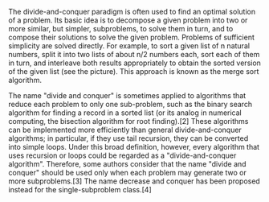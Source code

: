 The divide-and-conquer paradigm is often used to find an optimal solution of a problem. Its basic idea is to decompose a given problem into two or more similar, but simpler, subproblems, to solve them in turn, and to compose their solutions to solve the given problem. Problems of sufficient simplicity are solved directly. For example, to sort a given list of n natural numbers, split it into two lists of about n/2 numbers each, sort each of them in turn, and interleave both results appropriately to obtain the sorted version of the given list (see the picture). This approach is known as the merge sort algorithm.

The name "divide and conquer" is sometimes applied to algorithms that reduce each problem to only one sub-problem, such as the binary search algorithm for finding a record in a sorted list (or its analog in numerical computing, the bisection algorithm for root finding).[2] These algorithms can be implemented more efficiently than general divide-and-conquer algorithms; in particular, if they use tail recursion, they can be converted into simple loops. Under this broad definition, however, every algorithm that uses recursion or loops could be regarded as a "divide-and-conquer algorithm". Therefore, some authors consider that the name "divide and conquer" should be used only when each problem may generate two or more subproblems.[3] The name decrease and conquer has been proposed instead for the single-subproblem class.[4]